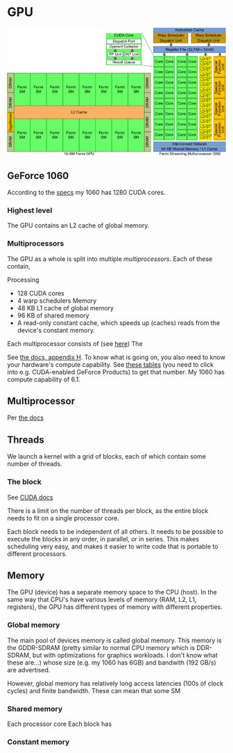 # GPU

![](./GPU_arch.png)


## GeForce 1060

According to the [specs](https://www.geforce.com/hardware/desktop-gpus/geforce-gtx-1060/specifications) my 1060 has 1280 CUDA cores.

### Highest level

The GPU contains an L2 cache of global memory. 

### Multiprocessors

The GPU as a whole is split into multiple *multiprocessors*. Each of these contain,

Processing
* 128 CUDA cores
* 4 warp schedulers
Memory
* 48 KB L1 cache of global memory
* 96 KB of shared memory
* A read-only constant cache, which speeds up (caches) reads from the device's constant memory.


Each multiprocessor consists of (see [here](https://docs.nvidia.com/cuda/cuda-c-programming-guide/#compute-capability-6-x)) 
The 

See [the docs, appendix H](https://docs.nvidia.com/cuda/cuda-c-programming-guide/index.html#compute-capabilities). To know what is going on, you also need to know your hardware's compute capability. See [these tables](https://developer.nvidia.com/cuda-gpus#compute) (you need to click into e.g. CUDA-enabled GeForce Products) to get that number.
My 1060 has compute capability of 6.1.

## Multiprocessor

Per [the docs](https://docs.nvidia.com/cuda/cuda-c-programming-guide/#compute-capability-6-x)

## Threads

We launch a kernel with a grid of blocks, each of which contain some number of threads.

### The block

See [CUDA docs](https://docs.nvidia.com/cuda/cuda-c-programming-guide/#thread-hierarchy)

There is a limit on the number of threads per block, as the entire block needs to fit on a single processor core.

Each block needs to be independent of all others. It needs to be possible to execute the blocks in any order, in parallel, or in series. This makes scheduling very easy, and makes it easier to write code that is portable to different processors.

## Memory

The GPU (device) has a separate memory space to the CPU (host). In the same way that CPU's have various levels of memory (RAM, L2, L1, registers), the GPU has different types of memory with different properties.


### Global memory

The main pool of devices memory is called global memory. This memory is the GDDR-SDRAM (pretty similar to normal CPU memory which is DDR-SDRAM, but with optimizations for graphics workloads. I don't know what these are...) whose size (e.g. my 1060 has 6GB) and bandwith (192 GB/s) are advertised.

However, global memory has relatively long access latencies (100s of clock cycles) and finite bandwidth. These can mean that some SM

### Shared memory

Each processor core
Each block has 




### Constant memory

